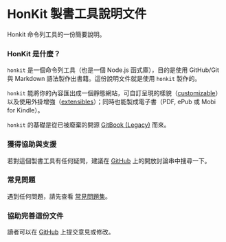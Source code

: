 # HonKit 製書工具說明文件

Honkit 命令列工具的一份簡要說明。

### HonKit 是什麼？

`honkit` 是一個命令列工具（也是一個 Node.js 函式庫），目的是使用 GitHub/Git 與 Markdown 語法製作出書籍。這份說明文件就是使用 `honkit` 製作的。

`honkit` 能將你的內容匯出成一個靜態網站，可自訂呈現的樣貌（[customizable](themes/README.md)）以及使用外掛增強（[extensibles](plugins/README.md)）；同時也能製成電子書（PDF, ePub 或 Mobi for Kindle）。

`honkit` 的基礎是從已被廢棄的開源 [GitBook (Legacy)](https://github.com/GitbookIO/gitbook) 而來。

### 獲得協助與支援

若對這個製書工具有任何疑問，建議在 [GitHub](https://github.com/honkit/honkit) 上的開放討論串中搜尋一下。

### 常見問題

遇到任何問題，請先查看 [常見問題集](faq.md)。

### 協助完善這份文件

讀者可以在 [GitHub](https://github.com/honkit/honkit) 上提交意見或修改。